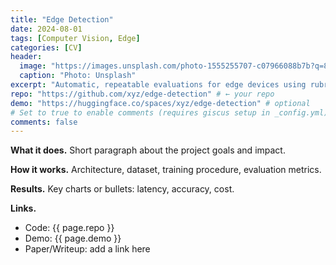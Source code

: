 ```yaml
---
title: "Edge Detection"
date: 2024-08-01
tags: [Computer Vision, Edge]
categories: [CV]
header:
  image: "https://images.unsplash.com/photo-1555255707-c07966088b7b?q=80&w=2400&auto=format&fit=crop"
  caption: "Photo: Unsplash"
excerpt: "Automatic, repeatable evaluations for edge devices using rubric- and task-based tests."
repo: "https://github.com/xyz/edge-detection" # ← your repo
demo: "https://huggingface.co/spaces/xyz/edge-detection" # optional
# Set to true to enable comments (requires giscus setup in _config.yml)
comments: false
---
```


**What it does.** Short paragraph about the project goals and impact.

**How it works.** Architecture, dataset, training procedure, evaluation metrics.

**Results.** Key charts or bullets: latency, accuracy, cost.

**Links.**
- Code: {{ page.repo }}
- Demo: {{ page.demo }}
- Paper/Writeup: add a link here
